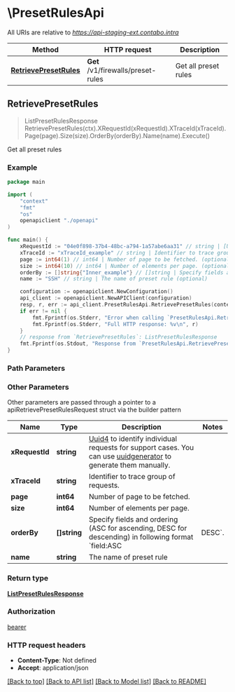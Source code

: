 # \PresetRulesApi

All URIs are relative to *https://api-staging-ext.contabo.intra*

Method | HTTP request | Description
------------- | ------------- | -------------
[**RetrievePresetRules**](PresetRulesApi.md#RetrievePresetRules) | **Get** /v1/firewalls/preset-rules | Get all preset rules



## RetrievePresetRules

> ListPresetRulesResponse RetrievePresetRules(ctx).XRequestId(xRequestId).XTraceId(xTraceId).Page(page).Size(size).OrderBy(orderBy).Name(name).Execute()

Get all preset rules

### Example

```go
package main

import (
    "context"
    "fmt"
    "os"
    openapiclient "./openapi"
)

func main() {
    xRequestId := "04e0f898-37b4-48bc-a794-1a57abe6aa31" // string | [Uuid4](https://en.wikipedia.org/wiki/Universally_unique_identifier#Version_4_(random)) to identify individual requests for support cases. You can use [uuidgenerator](https://www.uuidgenerator.net/version4) to generate them manually.
    xTraceId := "xTraceId_example" // string | Identifier to trace group of requests. (optional)
    page := int64(1) // int64 | Number of page to be fetched. (optional)
    size := int64(10) // int64 | Number of elements per page. (optional)
    orderBy := []string{"Inner_example"} // []string | Specify fields and ordering (ASC for ascending, DESC for descending) in following format `field:ASC|DESC`. (optional)
    name := "SSH" // string | The name of preset rule (optional)

    configuration := openapiclient.NewConfiguration()
    api_client := openapiclient.NewAPIClient(configuration)
    resp, r, err := api_client.PresetRulesApi.RetrievePresetRules(context.Background()).XRequestId(xRequestId).XTraceId(xTraceId).Page(page).Size(size).OrderBy(orderBy).Name(name).Execute()
    if err != nil {
        fmt.Fprintf(os.Stderr, "Error when calling `PresetRulesApi.RetrievePresetRules``: %v\n", err)
        fmt.Fprintf(os.Stderr, "Full HTTP response: %v\n", r)
    }
    // response from `RetrievePresetRules`: ListPresetRulesResponse
    fmt.Fprintf(os.Stdout, "Response from `PresetRulesApi.RetrievePresetRules`: %v\n", resp)
}
```

### Path Parameters



### Other Parameters

Other parameters are passed through a pointer to a apiRetrievePresetRulesRequest struct via the builder pattern


Name | Type | Description  | Notes
------------- | ------------- | ------------- | -------------
 **xRequestId** | **string** | [Uuid4](https://en.wikipedia.org/wiki/Universally_unique_identifier#Version_4_(random)) to identify individual requests for support cases. You can use [uuidgenerator](https://www.uuidgenerator.net/version4) to generate them manually. | 
 **xTraceId** | **string** | Identifier to trace group of requests. | 
 **page** | **int64** | Number of page to be fetched. | 
 **size** | **int64** | Number of elements per page. | 
 **orderBy** | **[]string** | Specify fields and ordering (ASC for ascending, DESC for descending) in following format &#x60;field:ASC|DESC&#x60;. | 
 **name** | **string** | The name of preset rule | 

### Return type

[**ListPresetRulesResponse**](ListPresetRulesResponse.md)

### Authorization

[bearer](../README.md#bearer)

### HTTP request headers

- **Content-Type**: Not defined
- **Accept**: application/json

[[Back to top]](#) [[Back to API list]](../README.md#documentation-for-api-endpoints)
[[Back to Model list]](../README.md#documentation-for-models)
[[Back to README]](../README.md)

